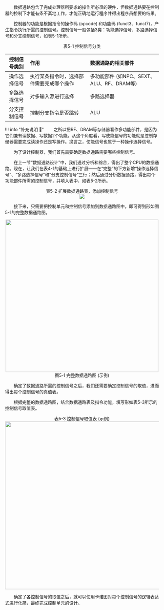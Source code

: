 &emsp;&emsp;数据通路包含了完成处理器所要求的操作所必须的硬件，但数据通路要在控制器的控制下才能有条不紊地工作，才能正确地运行程序并得出程序员想要的结果。

&emsp;&emsp;控制器的功能是根据指令的操作码 (opcode) 和功能码 (funct3、funct7)，产生指令执行所需的控制信号。控制信号一般包括3类：功能选择信号、多路选择信号和分支控制信号，如表5-1所示。

<center>表5-1 控制信号分类</center>
<center>

| 控制信号类别 | 作用 | 数据通路的相关部件 |
| :-: | :- | :- |
| 操作选择信号 | 执行某条指令时，选择部件需要完成哪个操作 | 多功能部件 (如NPC、SEXT、ALU、RF、DRAM等) |
| 多路选择信号 | 对多输入源进行选择 | 多路选择器 |
| 分支控制信号 | 控制分支指令是否跳转 | ALU |

</center>

!!! info "补充说明 :book:"
    &emsp;&emsp;之所以把RF、DRAM等存储器看作多功能部件，是因为它们兼有读数据、写数据2个功能。从这个角度看，写使能信号的功能就是控制存储器需要完成读操作还是写操作。换言之，使能信号也属于一种操作选择信号。

&emsp;&emsp;为了设计控制器，我们首先需要确定数据通路需要哪些控制信号。

&emsp;&emsp;在上一节“数据通路设计”中，我们通过分析和综合，得出了整个CPU的数据通路。现在，让我们在表4-1的基础上进行扩展——在“完整”的下方新增“操作选择信号”、“多路选择信号”和“分支控制信号”三行；然后通过分析数据通路，得出每个功能部件所需的控制信号，并填入表中，如表5-2所示。

<center>表5-2 扩展数据通路表，添加控制信号</center>
<center><img src = "../assets/t5-2.png"></center>

&emsp;&emsp;接下来，只需要把控制单元和控制信号添加到数据通路图中，即可得到形如图5-1的完整数据通路图。

<center><img src = "../assets/5-1.png" width = 500></center>
<center>图5-1 完整数据通路图 (示例)</center>

&emsp;&emsp;确定了数据通路所需的控制信号之后，我们还需要确定控制信号的取值，进而得出每个控制信号的真值表。

&emsp;&emsp;根据完整的数据通路图，结合数据通路表及指令功能，填写形如表5-3所示的控制信号取值表。

<center>表5-3 控制信号取值表 (示例)</center>
<center><img src = "../assets/t5-3.png" width = 550></center>

&emsp;&emsp;确定了各控制信号的取值之后，就可以使用卡诺图对每个控制信号的逻辑表达式进行化简，最终完成控制单元的设计。
